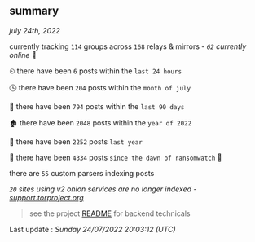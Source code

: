 
## summary
_july 24th, 2022_

currently tracking `114` groups across `168` relays & mirrors - _`62` currently online_ 📡

⏲ there have been `6` posts within the `last 24 hours`

🕓 there have been `204` posts within the `month of july`

📅 there have been `794` posts within the `last 90 days`

🏚 there have been `2048` posts within the `year of 2022`

🚀 there have been `2252` posts `last year`

🦕 there have been `4334` posts `since the dawn of ransomwatch` 🐣

there are `55` custom parsers indexing posts

_`20` sites using v2 onion services are no longer indexed - [support.torproject.org](https://support.torproject.org/onionservices/v2-deprecation/)_

> see the project [README](https://github.com/jmousqueton/ransomwatch#readme) for backend technicals



Last update : _Sunday 24/07/2022 20:03:12 (UTC)_

